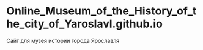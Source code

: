# Online_Museum_of_the_History_of_the_city_of_Yaroslavl.github.io
Сайт для музея истории города Ярославля
